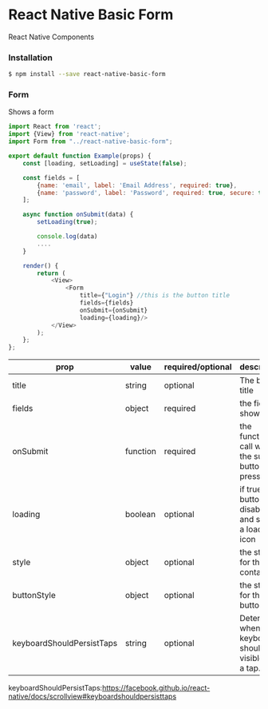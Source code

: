 # React Native Basic Form
React Native Components

### Installation

```bash
$ npm install --save react-native-basic-form
```

### Form
Shows a form

```javascript
import React from 'react';
import {View} from 'react-native';
import Form from "../react-native-basic-form";

export default function Example(props) {
    const [loading, setLoading] = useState(false);

    const fields = [
        {name: 'email', label: 'Email Address', required: true},
        {name: 'password', label: 'Password', required: true, secure: true}
    ];

    async function onSubmit(data) {
        setLoading(true);

        console.log(data)
        ....
    }

    render() {
        return (
            <View>
                <Form
                    title={"Login"} //this is the button title
                    fields={fields}
                    onSubmit={onSubmit}
                    loading={loading}/>
            </View>
        );
    };
};
```

| prop | value | required/optional | description | default |
| ---- | ----- | ----------------- | ----------- | ----------- |
| title | string | optional | The button title | "Submit" |
| fields | object | required | the fields to show | [] |
| onSubmit | function | required | the function to call when the submit button is pressed | null |
| loading | boolean | optional | if true, button is disabled and shows a loading icon | false |
| style | object | optional | the style for the container | {} |
| buttonStyle | object | optional | the style for the button | {} |
| keyboardShouldPersistTaps | string | optional | Determines when the keyboard should stay visible after a tap.| 'handled' |

keyboardShouldPersistTaps:https://facebook.github.io/react-native/docs/scrollview#keyboardshouldpersisttaps
